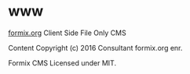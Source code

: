 # www

[formix.org](http://formix.org) Client Side File Only CMS

Content Copyright (c) 2016 Consultant formix.org enr.

Formix CMS Licensed under MIT.
